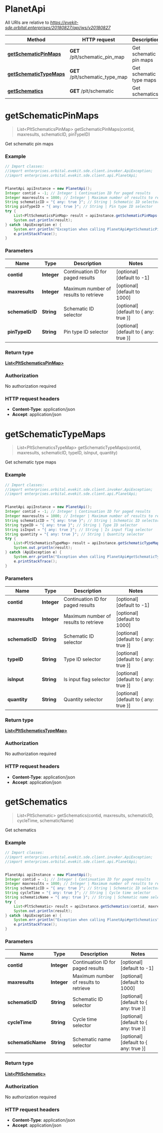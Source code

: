 # PlanetApi

All URIs are relative to *https://evekit-sde.orbital.enterprises/20180827/api/ws/v20180827*

Method | HTTP request | Description
------------- | ------------- | -------------
[**getSchematicPinMaps**](PlanetApi.md#getSchematicPinMaps) | **GET** /plt/schematic_pin_map | Get schematic pin maps
[**getSchematicTypeMaps**](PlanetApi.md#getSchematicTypeMaps) | **GET** /plt/schematic_type_map | Get schematic type maps
[**getSchematics**](PlanetApi.md#getSchematics) | **GET** /plt/schematic | Get schematics


<a name="getSchematicPinMaps"></a>
# **getSchematicPinMaps**
> List&lt;PltSchematicsPinMap&gt; getSchematicPinMaps(contid, maxresults, schematicID, pinTypeID)

Get schematic pin maps



### Example
```java
// Import classes:
//import enterprises.orbital.evekit.sde.client.invoker.ApiException;
//import enterprises.orbital.evekit.sde.client.api.PlanetApi;


PlanetApi apiInstance = new PlanetApi();
Integer contid = -1; // Integer | Continuation ID for paged results
Integer maxresults = 1000; // Integer | Maximum number of results to retrieve
String schematicID = "{ any: true }"; // String | Schematic ID selector
String pinTypeID = "{ any: true }"; // String | Pin type ID selector
try {
    List<PltSchematicsPinMap> result = apiInstance.getSchematicPinMaps(contid, maxresults, schematicID, pinTypeID);
    System.out.println(result);
} catch (ApiException e) {
    System.err.println("Exception when calling PlanetApi#getSchematicPinMaps");
    e.printStackTrace();
}
```

### Parameters

Name | Type | Description  | Notes
------------- | ------------- | ------------- | -------------
 **contid** | **Integer**| Continuation ID for paged results | [optional] [default to -1]
 **maxresults** | **Integer**| Maximum number of results to retrieve | [optional] [default to 1000]
 **schematicID** | **String**| Schematic ID selector | [optional] [default to { any: true }]
 **pinTypeID** | **String**| Pin type ID selector | [optional] [default to { any: true }]

### Return type

[**List&lt;PltSchematicsPinMap&gt;**](PltSchematicsPinMap.md)

### Authorization

No authorization required

### HTTP request headers

 - **Content-Type**: application/json
 - **Accept**: application/json

<a name="getSchematicTypeMaps"></a>
# **getSchematicTypeMaps**
> List&lt;PltSchematicsTypeMap&gt; getSchematicTypeMaps(contid, maxresults, schematicID, typeID, isInput, quantity)

Get schematic type maps



### Example
```java
// Import classes:
//import enterprises.orbital.evekit.sde.client.invoker.ApiException;
//import enterprises.orbital.evekit.sde.client.api.PlanetApi;


PlanetApi apiInstance = new PlanetApi();
Integer contid = -1; // Integer | Continuation ID for paged results
Integer maxresults = 1000; // Integer | Maximum number of results to retrieve
String schematicID = "{ any: true }"; // String | Schematic ID selector
String typeID = "{ any: true }"; // String | Type ID selector
String isInput = "{ any: true }"; // String | Is input flag selector
String quantity = "{ any: true }"; // String | Quantity selector
try {
    List<PltSchematicsTypeMap> result = apiInstance.getSchematicTypeMaps(contid, maxresults, schematicID, typeID, isInput, quantity);
    System.out.println(result);
} catch (ApiException e) {
    System.err.println("Exception when calling PlanetApi#getSchematicTypeMaps");
    e.printStackTrace();
}
```

### Parameters

Name | Type | Description  | Notes
------------- | ------------- | ------------- | -------------
 **contid** | **Integer**| Continuation ID for paged results | [optional] [default to -1]
 **maxresults** | **Integer**| Maximum number of results to retrieve | [optional] [default to 1000]
 **schematicID** | **String**| Schematic ID selector | [optional] [default to { any: true }]
 **typeID** | **String**| Type ID selector | [optional] [default to { any: true }]
 **isInput** | **String**| Is input flag selector | [optional] [default to { any: true }]
 **quantity** | **String**| Quantity selector | [optional] [default to { any: true }]

### Return type

[**List&lt;PltSchematicsTypeMap&gt;**](PltSchematicsTypeMap.md)

### Authorization

No authorization required

### HTTP request headers

 - **Content-Type**: application/json
 - **Accept**: application/json

<a name="getSchematics"></a>
# **getSchematics**
> List&lt;PltSchematic&gt; getSchematics(contid, maxresults, schematicID, cycleTime, schematicName)

Get schematics



### Example
```java
// Import classes:
//import enterprises.orbital.evekit.sde.client.invoker.ApiException;
//import enterprises.orbital.evekit.sde.client.api.PlanetApi;


PlanetApi apiInstance = new PlanetApi();
Integer contid = -1; // Integer | Continuation ID for paged results
Integer maxresults = 1000; // Integer | Maximum number of results to retrieve
String schematicID = "{ any: true }"; // String | Schematic ID selector
String cycleTime = "{ any: true }"; // String | Cycle time selector
String schematicName = "{ any: true }"; // String | Schematic name selector
try {
    List<PltSchematic> result = apiInstance.getSchematics(contid, maxresults, schematicID, cycleTime, schematicName);
    System.out.println(result);
} catch (ApiException e) {
    System.err.println("Exception when calling PlanetApi#getSchematics");
    e.printStackTrace();
}
```

### Parameters

Name | Type | Description  | Notes
------------- | ------------- | ------------- | -------------
 **contid** | **Integer**| Continuation ID for paged results | [optional] [default to -1]
 **maxresults** | **Integer**| Maximum number of results to retrieve | [optional] [default to 1000]
 **schematicID** | **String**| Schematic ID selector | [optional] [default to { any: true }]
 **cycleTime** | **String**| Cycle time selector | [optional] [default to { any: true }]
 **schematicName** | **String**| Schematic name selector | [optional] [default to { any: true }]

### Return type

[**List&lt;PltSchematic&gt;**](PltSchematic.md)

### Authorization

No authorization required

### HTTP request headers

 - **Content-Type**: application/json
 - **Accept**: application/json

